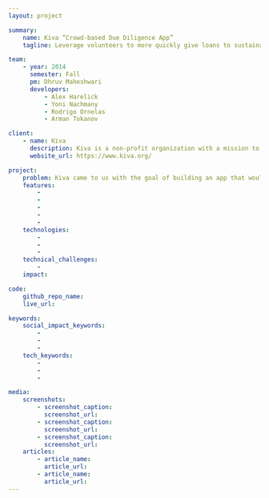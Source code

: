 ```yaml
---
layout: project

summary:
    name: Kiva “Crowd-based Due Diligence App”
    tagline: Leverage volunteers to more quickly give loans to sustainable social organizations worldwide.

team:
    - year: 2014
      semester: Fall
      pm: Dhruv Maheshwari
      developers:
          - Alex Harelick
          - Yoni Nachmany
          - Rodrigo Ornelas
          - Arman Tokanov

client:
    - name: Kiva
      description: Kiva is a non-profit organization with a mission to connect people through lending to alleviate poverty. Leveraging the internet and a worldwide network of microfinance institutions, Kiva lets individuals lend as little as $25 to help create opportunity around the world.
      website_url: https://www.kiva.org/

project:
    problem: Kiva came to us with the goal of building an app that would allow them to more quickly approve loans to entrepreneurs around the world. With the recent addition of Kiva Zip, a new Kiva product that allows non-traditional lending institutions (such as churches and schools), Kiva was receiving thousands of loan applications and needed a process by which to crowd-source application reading. Beyond just reviewing loan applications, the “Crowd-based Due Diligence App” needed to be a useful tool for Kiva administrators and create an effective user experience for volunteers.
    features:
        -
        -
        -
        -
        -
    technologies:
        -
        -
        -
    technical_challenges:
        -
    impact:

code:
    github_repo_name:
    live_url:

keywords:
    social_impact_keywords:
        -
        -
        -
    tech_keywords:
        -
        -
        -

media:
    screenshots:
        - screenshot_caption:
          screenshot_url:
        - screenshot_caption:
          screenshot_url:
        - screenshot_caption:
          screenshot_url:
    articles:
        - article_name:
          article_url:
        - article_name:
          article_url:
---
```


